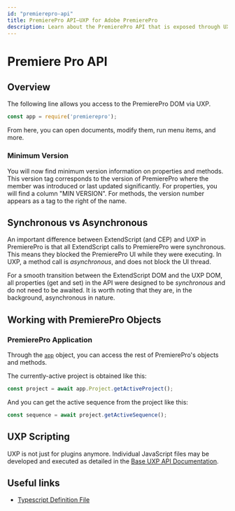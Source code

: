 ```yaml
---
id: "premierepro-api"
title: PremierePro API—UXP for Adobe PremierePro
description: Learn about the PremierePro API that is exposed through UXP for developers of plugins and scripts.
---
```


# Premiere Pro API

## Overview

The following line allows you access to the PremierePro DOM via UXP.

```javascript
const app = require('premierepro');
```

From here, you can open documents, modify them, run menu items, and more.

### Minimum Version

You will now find minimum version information on properties and methods.  This version tag corresponds to the version of PremierePro where the member was introduced or last updated significantly.
For properties, you will find a column "MIN VERSION".  For methods, the version number appears as a tag to the right of the name.

## Synchronous vs Asynchronous

An important difference between ExtendScript (and CEP) and UXP in PremierePro is that all ExtendScript calls to PremierePro were synchronous. This means they blocked the PremierePro UI while they were executing. In UXP, a method call is *asynchronous*, and does not block the UI thread.

For a smooth transition between the ExtendScript DOM and the UXP DOM, all properties (get and set) in the API were designed to be *synchronous* and do not need to be awaited. It is worth noting that they are, in the background, asynchronous in nature.

## Working with PremierePro Objects

### PremierePro Application

Through the [`app`](#overview) object, you can access the rest of PremierePro's objects and methods.

The currently-active project is obtained like this:

```javascript
const project = await app.Project.getActiveProject();
```

And you can get the active sequence from the project like this:

```javascript
const sequence = await project.getActiveSequence();
```

## UXP Scripting

UXP is not just for plugins anymore.  Individual JavaScript files may be developed and executed as detailed in the [Base UXP API Documentation](uxp_reference/index.md).

## Useful links

 - [Typescript Definition File](./types.d.ts)
